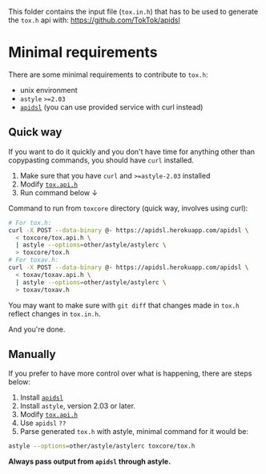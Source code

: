This folder contains the input file (``tox.in.h``) that has to be used to generate the ``tox.h`` api with: https://github.com/TokTok/apidsl

# Minimal requirements

There are some minimal requirements to contribute to ``tox.h``:
* unix environment
* ``astyle`` ``>=2.03``
* [``apidsl``](https://github.com/TokTok/apidsl) (you can use provided service with curl instead)

## Quick way

If you want to do it quickly and you don't have time for anything other than copypasting commands, you should have ``curl`` installed.


1. Make sure that you have ``curl`` and ``>=astyle-2.03`` installed
2. Modify [``tox.api.h``](/toxcore/tox.api.h)
3. Run command below ↓

Command to run from ``toxcore`` directory (quick way, involves using curl):
```bash
# For tox.h:
curl -X POST --data-binary @- https://apidsl.herokuapp.com/apidsl \
  < toxcore/tox.api.h \
  | astyle --options=other/astyle/astylerc \
  > toxcore/tox.h
# For toxav.h:
curl -X POST --data-binary @- https://apidsl.herokuapp.com/apidsl \
  < toxav/toxav.api.h \
  | astyle --options=other/astyle/astylerc \
  > toxav/toxav.h
```

You may want to make sure with ``git diff`` that changes made in ``tox.h`` reflect changes in ``tox.in.h``.

And you're done.


## Manually

If you prefer to have more control over what is happening, there are steps below:

1. Install [``apidsl``](https://github.com/TokTok/apidsl)
2. Install ``astyle``, version 2.03 or later.
3. Modify [``tox.api.h``](/toxcore/tox.api.h)
4. Use ``apidsl`` ``??``
5. Parse generated ``tox.h`` with astyle, minimal command for it would be:
```bash
astyle --options=other/astyle/astylerc toxcore/tox.h
```

**Always pass output from ``apidsl`` through astyle.**
